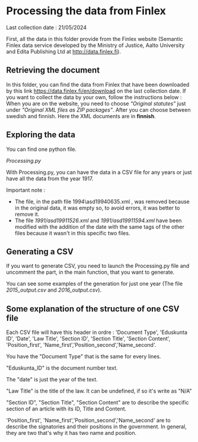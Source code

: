 
# Processing the data from Finlex

Last collection date : 21/05/2024

First, all the data in this folder provide from the Finlex website (Semantic Finlex data service developed by the Ministry of Justice, Aalto University and Edita Publishing Ltd at http://data.finlex.fi). 

## Retrieving the document

In this folder, you can find the data from Finlex that have been downloaded by this link https://data.finlex.fi/en/download on the last collection date. 
If you want to collect the data by your own, follow the instructions below : 
When you are on the website, you need to choose *"Original statutes"* just under *"Original XML files as ZIP packages"*. After you can choose between swedish and finnish. Here the XML documents are in **finnish**.

## Exploring the data

You can find one python file.

*Processing.py* 

With Processing.py, you can have the data in a CSV file for any years or just have all the data from the year 1917.

Important note : 
- The file, in the path file 1994\asd19940635.xml , was removed because in the original data, it was empty so, to avoid errors, it was better to remove it.
- The file *1991/asd19911526.xml* and *1991/asd19911594.xml* have been modified with the addition of the date with the same tags of the other files because it wasn't in this specific two files.


## Generating a CSV

If you want to generate CSV, you need to launch the Processing.py file and uncomment the part, in the main function, that you want to generate. 

You can see some examples of the generation for just one year (The file *2015_output.csv* and *2016_output.csv*).

## Some explanation of the structure of one CSV file

Each CSV file will have this header in ordre : 'Document Type', 'Eduskunta ID', 'Date', 'Law Title', 'Section ID', 'Section Title', 'Section Content', 'Position_first', 'Name_first','Position_second','Name_second'. 

You have the "Document Type" that is the same for every lines.

"Eduskunta_ID" is the document number text.

The "date" is just the year of the text.

"Law Title" is the title of the law. It can be undefined, if so it's write as "N/A"

"Section ID", "Section Title", "Section Content" are to describe the specific section of an article with its ID, Title and Content.

'Position_first', 'Name_first','Position_second','Name_second' are to describe the signatories and their positions in the government. In general, they are two that's why it has two name and position.
